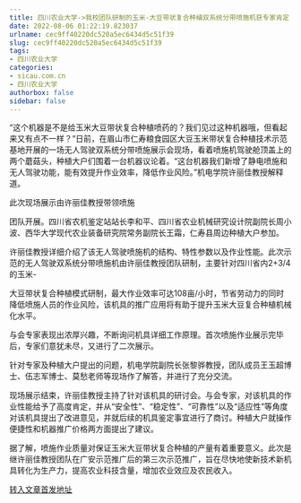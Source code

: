 ```yaml
---
title: 四川农业大学->我校团队研制的玉米-大豆带状复合种植双系统分带喷施机获专家肯定 | sicau.com.cn
date: 2022-08-06 01:22:19.823037
urlname: cec9ff40220dc520a5ec6434d5c51f39
slug: cec9ff40220dc520a5ec6434d5c51f39
tags: 
- 四川农业大学
categories:
- sicau.com.cn
- 四川农业大学
authorbox: false
sidebar: false
---
```

“这个机器是不是给玉米大豆带状复合种植喷药的？我们见过这种机器哦，但看起来又有点不一样？”日前，在眉山市仁寿粮食园区大豆玉米带状复合种植技术示范基地开展的一场无人驾驶双系统分带喷施展示会现场，看着喷施机驾驶舱顶盖上的两个蘑菇头，种植大户们围着一台机器议论着。“这台机器我们新增了静电喷施和无人驾驶功能，能有效提升作业效率，降低作业风险。”机电学院许丽佳教授解释道。

此次现场展示由许丽佳教授带领喷施
<!--more-->
团队开展。四川省农机鉴定站站长李和平、四川省农业机械研究设计院副院长周小波、西华大学现代农业装备研究院常务副院长王霜，仁寿县周边种植大户参加。

许丽佳教授详细介绍了该无人驾驶喷施机的结构、特性参数以及作业性能。此次示范的无人驾驶双系统分带喷施机由许丽佳教授团队研制，主要针对四川省内2+3/4的玉米-

大豆带状复合种植模式研制，最大作业效率可达108亩/小时，节省劳动力的同时降低喷施人员的作业风险，该机具的推广应用将有助于提升玉米大豆复合种植机械化水平。

与会专家表现出浓厚兴趣，不断询问机具详细工作原理。首次喷施作业展示完毕后，专家们意犹未尽，又进行了二次展示。

针对专家及种植大户提出的问题，机电学院副院长张黎骅教授，团队成员王玉超博士、伍志军博士、莫愁老师等现场作了解答，并进行了充分交流。

现场展示结束，许丽佳教授主持了针对该机具的研讨会。与会专家，对该机具的作业性能给予了高度肯定，并从“安全性”、“稳定性”、“可靠性”以及“适应性”等角度对该机具提出了改进意见，并就后续的机具鉴定事宜进行了商讨。种植大户就操作便捷性和机器推广价格两方面提出了建议。

据了解，喷施作业质量对保证玉米大豆带状复合种植的产量有着重要意义。此次是继许丽佳教授团队在广安示范推广后的第三次示范推广，旨在尽快地使新技术新机具转化为生产力，提高农业科技含量，增加农业效应及农民收入。



[转入文章首发地址](https://news.sicau.edu.cn/info/1078/69065.htm)